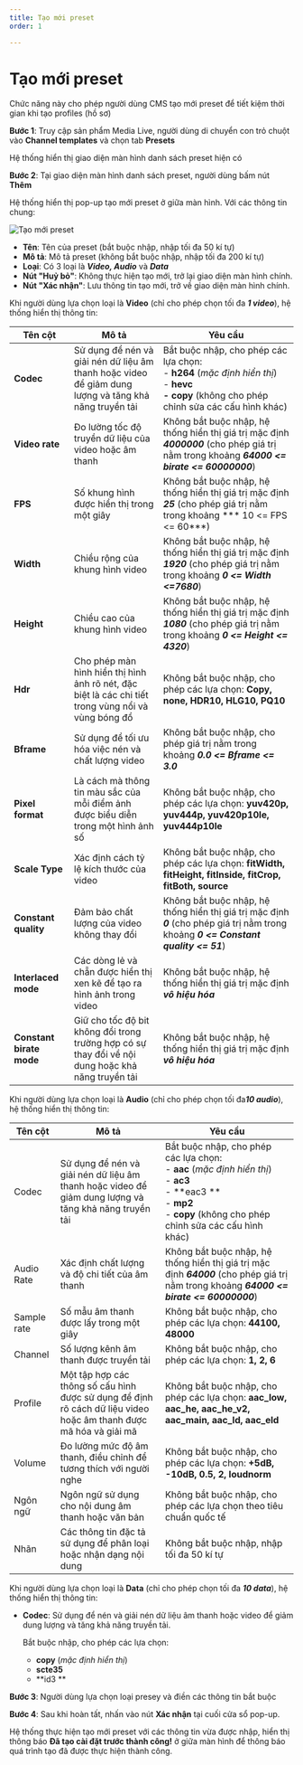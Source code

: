 ```yaml
---
title: Tạo mới preset
order: 1 

---
```



# Tạo mới preset

Chức năng này cho phép người dùng CMS tạo mới preset để tiết kiệm thời gian khi tạo profiles (hồ sơ)

**Bước 1**: Truy cập sản phẩm Media Live, người dùng di chuyển con trỏ chuột vào **Channel templates** và chọn tab **Presets** 

Hệ thống hiển thị giao diện màn hình danh sách preset hiện có

**Bước 2**: Tại giao diện màn hình danh sách preset, người dùng bấm nút **Thêm** 

Hệ thống hiển thị pop-up tạo mới preset ở giữa màn hình. Với các thông tin chung:

![Tạo mới preset](/images/media-live/preset/create-preset.png)

- **Tên**: Tên của preset (bắt buộc nhập, nhập tối đa 50 kí tự)
- **Mô tả**: Mô tả preset (không bắt buộc nhập, nhập tối đa 200 kí tự)
- **Loại**: Có 3 loại là ***Video, Audio*** và ***Data***
- **Nút "Huỷ bỏ"**: Không thực hiện tạo mới, trở lại giao diện màn hình chính.
- **Nút "Xác nhận"**: Lưu thông tin tạo mới, trở về giao diện màn hình chính.

Khi người dùng lựa chọn loại là **Video** (chỉ cho phép chọn tối đa ***1 video***), hệ thống hiển thị thông tin:

| **Tên cột**              | **Mô tả**                                                    | **Yêu cầu**                                                  |
| ------------------------ | ------------------------------------------------------------ | ------------------------------------------------------------ |
| **Codec**                | Sử dụng để nén và giải nén dữ liệu âm thanh hoặc video để giảm dung lượng và tăng khả năng truyền tải | Bắt buộc nhập, cho phép các lựa chọn: <br/>- **h264** (*mặc định hiển thị*)<br/>- **hevc<br/>- copy** (không cho phép chỉnh sửa các cấu hình khác) |
| **Video rate**           | Đo lường tốc độ truyền dữ liệu của video hoặc âm thanh       | Không bắt buộc nhập, hệ thống hiển thị giá trị mặc định ***4000000*** (cho phép giá trị nằm trong khoảng ***64000 <= birate <= 60000000***) |
| **FPS**                  | Số khung hình được hiển thị trong một giây                   | Không bắt buộc nhập, hệ thống hiển thị giá trị mặc định ***25*** (cho phép giá trị nằm trong khoảng *** 10 <= FPS <= 60***) |
| **Width**                | Chiều rộng của khung hình video                              | Không bắt buộc nhập, hệ thống hiển thị giá trị mặc định ***1920*** (cho phép giá trị nằm trong khoảng ***0 <= Width <=7680***) |
| **Height**               | Chiều cao của khung hình video                               | Không bắt buộc nhập, hệ thống hiển thị giá trị mặc định ***1080*** (cho phép giá trị nằm trong khoảng ***0 <= Height <= 4320***) |
| **Hdr**                  | Cho phép màn hình hiển thị hình ảnh rõ nét, đặc biệt là các chi tiết trong vùng nổi và vùng bóng đổ | Không bắt buộc nhập, cho phép các lựa chọn: **Copy, none, HDR10, HLG10, PQ10** |
| **Bframe**               | Sử dụng để tối ưu hóa việc nén và chất lượng video           | Không bắt buộc nhập, cho phép giá trị nằm trong khoảng ***0.0 <= Bframe <= 3.0*** |
| **Pixel format**         | Là cách mà thông tin màu sắc của mỗi điểm ảnh được biểu diễn trong một hình ảnh số | Không bắt buộc nhập, cho phép các lựa chọn: **yuv420p, yuv444p, yuv420p10le, yuv444p10le** |
| **Scale Type**           | Xác định cách tỷ lệ kích thước của video                     | Không bắt buộc nhập, cho phép các lựa chọn: **fitWidth, fitHeight, fitInside, fitCrop, fitBoth, source** |
| **Constant quality**     | Đảm bảo chất lượng của video không thay đổi                  | Không bắt buộc nhập, hệ thống hiển thị giá trị mặc định ***0*** (cho phép giá trị nằm trong khoảng ***0 <= Constant quality <= 51***) |
| **Interlaced mode**      | Các dòng lẻ và chẵn được hiển thị xen kẽ để tạo ra hình ảnh trong video | Không bắt buộc nhập, hệ thống hiển thị giá trị mặc định ***vô hiệu hóa*** |
| **Constant birate mode** | Giữ cho tốc độ bit không đổi trong trường hợp có sự thay đổi về nội dung hoặc khả năng truyền tải | Không bắt buộc nhập, hệ thống hiển thị giá trị mặc định ***vô hiệu hóa*** |

Khi người dùng lựa chọn loại là **Audio** (chỉ cho phép chọn tối đa***10 audio***), hệ thống hiển thị thông tin:

| **Tên cột** | **Mô tả**                                                    | **Yêu cầu**                                                  |
| ----------- | ------------------------------------------------------------ | ------------------------------------------------------------ |
| Codec       | Sử dụng để nén và giải nén dữ liệu âm thanh hoặc video để giảm dung lượng và tăng khả năng truyền tải | Bắt buộc nhập, cho phép các lựa chọn: <br/>- **aac** (*mặc định hiển thị*)<br/>- **ac3** <br/>- **eac3 **<br/>- **mp2** <br/>- **copy** (không cho phép chỉnh sửa các cấu hình khác) |
| Audio Rate  | Xác định chất lượng và độ chi tiết của âm thanh              | Không bắt buộc nhập, hệ thống hiển thị giá trị mặc định ***64000*** (cho phép giá trị nằm trong khoảng ***64000 <= birate <= 60000000***) |
| Sample rate | Số mẫu âm thanh được lấy trong một giây                      | Không bắt buộc nhập, cho phép các lựa chọn: **44100, 48000** |
| Channel     | Số lượng kênh âm thanh được truyền tải                       | Không bắt buộc nhập, cho phép các lựa chọn: **1, 2, 6**      |
| Profile     | Một tập hợp các thông số cấu hình được sử dụng để định rõ cách dữ liệu video hoặc âm thanh được mã hóa và giải mã | Không bắt buộc nhập, cho phép các lựa chọn: **aac_low, aac_he, aac_he_v2, aac_main, aac_ld, aac_eld** |
| Volume      | Đo lường mức độ âm thanh, điều chỉnh để tương thích với người nghe | Không bắt buộc nhập, cho phép các lựa chọn: **+5dB, -10dB, 0.5, 2, loudnorm** |
| Ngôn ngữ    | Ngôn ngữ sử dụng cho nội dung âm thanh hoặc văn bản          | Không bắt buộc nhập, cho phép các lựa chọn theo tiêu chuẩn quốc tế |
| Nhãn        | Các thông tin đặc tả sử dụng để phân loại hoặc nhận dạng nội dung | Không bắt buộc nhập, nhập tối đa 50 kí tự                    |

Khi người dùng lựa chọn loại là **Data** (chỉ cho phép chọn tối đa ***10 data***), hệ thống hiển thị thông tin:

- **Codec**: Sử dụng để nén và giải nén dữ liệu âm thanh hoặc video để giảm dung lượng và tăng khả năng truyền tải.

  Bắt buộc nhập, cho phép các lựa chọn: 

  - **copy** (*mặc định hiển thị*)
  - **scte35**
  -  **id3 **

**Bước 3**: Người dùng lựa chọn loại presey và điền các thông tin bắt buộc 

**Bước 4**: Sau khi hoàn tất, nhấn vào nút **Xác nhận** tại cuối cửa sổ pop-up.

Hệ thống thực hiện tạo mới preset với các thông tin vừa được nhập, hiển thị thông báo **Đã tạo cài đặt trước thành công!** ở giữa màn hình để thông báo quá trình tạo đã được thực hiện thành công.